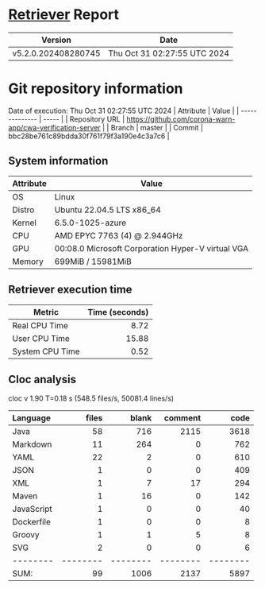 # [Retriever](https://github.com/PalladioSimulator/Palladio-ReverseEngineering-Retriever) Report
| Version | Date |
| ------- | ---- |
| v5.2.0.202408280745 | Thu Oct 31 02:27:55 UTC 2024 |

# Git repository information
Date of execution: Thu Oct 31 02:27:55 UTC 2024
|    Attribute   | Value |
| -------------- | ----- |
| Repository URL | https://github.com/corona-warn-app/cwa-verification-server |
| Branch         | master |
| Commit         | bbc28be761c89bdda30f761f79f3a190e4c3a7c6 |


## System information
| Attribute | Value |
| --------- | ----- |
| OS | Linux  |
| Distro | Ubuntu 22.04.5 LTS x86_64  |
| Kernel | 6.5.0-1025-azure  |
| CPU | AMD EPYC 7763 (4) @ 2.944GHz  |
| GPU | 00:08.0 Microsoft Corporation Hyper-V virtual VGA  |
| Memory | 699MiB / 15981MiB  |

## Retriever execution time
| Metric | Time (seconds) |
| --- | ---: |
| Real CPU Time | 8.72 |
| User CPU Time | 15.88 |
| System CPU Time | 0.52 |
<!--
Explainations:
- __Real CPU Time__: actual time the command has run (can be less than total time spent in user and system mode for multi-threaded processes)
- __User CPU Time__: time the command has spent running in user mode
- __System CPU Time__: time the command has spent running in system or kernel mode
-->

## Cloc analysis
cloc v 1.90  T=0.18 s (548.5 files/s, 50081.4 lines/s)

Language|files|blank|comment|code
:-------|-------:|-------:|-------:|-------:
Java|58|716|2115|3618
Markdown|11|264|0|762
YAML|22|2|0|610
JSON|1|0|0|409
XML|1|7|17|294
Maven|1|16|0|142
JavaScript|1|0|0|40
Dockerfile|1|0|0|8
Groovy|1|1|5|8
SVG|2|0|0|6
--------|--------|--------|--------|--------
SUM:|99|1006|2137|5897
